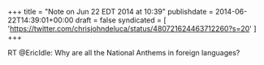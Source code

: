 +++
title = "Note on Jun 22 EDT 2014 at 10:39"
publishdate = 2014-06-22T14:39:01+00:00
draft = false
syndicated = [ 'https://twitter.com/chrisjohndeluca/status/480721624463712260?s=20' ]
+++

RT @EricIdle: Why are all the National Anthems in foreign languages?
